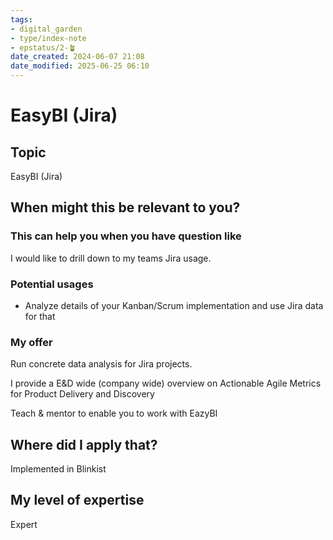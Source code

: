 ```yaml
---
tags: 
- digital_garden
- type/index-note
- epstatus/2-🪴
date_created: 2024-06-07 21:08
date_modified: 2025-06-25 06:10
---
```

# EasyBI (Jira)

## Topic

EasyBI (Jira)

## When might this be relevant to you?

### This can help you when you have question like

I would like to drill down to my teams Jira usage.

### Potential usages

-   Analyze details of your Kanban/Scrum implementation and use Jira data for that

### My offer

Run concrete data analysis for Jira projects.

I provide a E&D wide (company wide) overview on Actionable Agile Metrics for Product Delivery and Discovery

Teach & mentor to enable you to work with EazyBI

## Where did I apply that?

Implemented in Blinkist

## My level of expertise

Expert